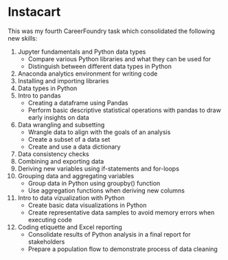 # Instacart

This was my fourth CareerFoundry task which consolidated the following new skills:

1. Jupyter fundamentals and Python data types 
   - Compare various Python libraries and what they can be used for
   - Distinguish between different data types in Python
3. Anaconda analytics environment for writing code
4. Installing and importing libraries
5. Data types in Python
6. Intro to pandas
   - Creating a dataframe using Pandas
   - Perform basic descriptive statistical operations with pandas to draw early insights on data
7. Data wrangling and subsetting
   - Wrangle data to align with the goals of an analysis
   - Create a subset of a data set
   - Create and use a data dictionary 
8. Data consistency checks
9. Combining and exporting data
10. Deriving new variables using if-statements and for-loops
11. Grouping data and aggregating variables
    - Group data in Python using groupby() function
    - Use aggregation functions when deriving new columns
12. Intro to data vizualization with Python
    - Create basic data visualizations in Python
    - Create representative data samples to avoid memory errors when executing code 
13. Coding etiquette and Excel reporting
    - Consolidate results of Python analysis in a final report for stakeholders
    - Prepare a population flow to demonstrate process of data cleaning

